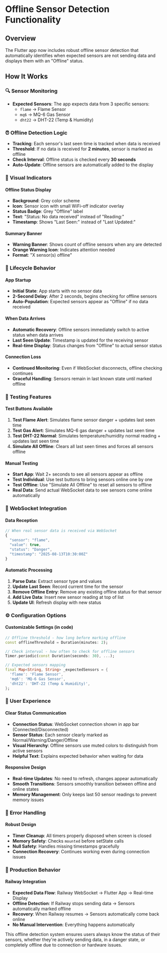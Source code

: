 # Offline Sensor Detection Functionality

## Overview
The Flutter app now includes robust offline sensor detection that automatically identifies when expected sensors are not sending data and displays them with an "Offline" status.

## How It Works

### 🔍 **Sensor Monitoring**
- **Expected Sensors**: The app expects data from 3 specific sensors:
  - `flame` → Flame Sensor
  - `mq6` → MQ-6 Gas Sensor  
  - `dht22` → DHT-22 (Temp & Humidity)

### ⏰ **Offline Detection Logic**
- **Tracking**: Each sensor's last seen time is tracked when data is received
- **Threshold**: If no data is received for **2 minutes**, sensor is marked as offline
- **Check Interval**: Offline status is checked every **30 seconds**
- **Auto-Update**: Offline sensors are automatically added to the display

### 🎨 **Visual Indicators**

#### Offline Status Display
- **Background**: Grey color scheme
- **Icon**: Sensor icon with small WiFi-off indicator overlay
- **Status Badge**: Grey "Offline" label
- **Text**: "Status: No data received" instead of "Reading:"
- **Timestamp**: Shows "Last Seen:" instead of "Last Updated:"

#### Summary Banner
- **Warning Banner**: Shows count of offline sensors when any are detected
- **Orange Warning Icon**: Indicates attention needed
- **Format**: "X sensor(s) offline"

### 🔄 **Lifecycle Behavior**

#### App Startup
- **Initial State**: App starts with no sensor data
- **2-Second Delay**: After 2 seconds, begins checking for offline sensors
- **Auto-Population**: Expected sensors appear as "Offline" if no data received

#### When Data Arrives
- **Automatic Recovery**: Offline sensors immediately switch to active status when data arrives
- **Last Seen Update**: Timestamp is updated for the receiving sensor
- **Real-time Display**: Status changes from "Offline" to actual sensor status

#### Connection Loss
- **Continued Monitoring**: Even if WebSocket disconnects, offline checking continues
- **Graceful Handling**: Sensors remain in last known state until marked offline

### 🧪 **Testing Features**

#### Test Buttons Available
1. **Test Flame Alert**: Simulates flame sensor danger + updates last seen time
2. **Test Gas Alert**: Simulates MQ-6 gas danger + updates last seen time  
3. **Test DHT-22 Normal**: Simulates temperature/humidity normal reading + updates last seen time
4. **Simulate All Offline**: Clears all last seen times and forces all sensors offline

#### Manual Testing
- **Start App**: Wait 2+ seconds to see all sensors appear as offline
- **Test Individual**: Use test buttons to bring sensors online one by one
- **Test Offline**: Use "Simulate All Offline" to reset all sensors to offline
- **Real Data**: Send actual WebSocket data to see sensors come online automatically

### 📡 **WebSocket Integration**

#### Data Reception
```javascript
// When real sensor data is received via WebSocket
{
  "sensor": "flame",
  "value": true,
  "status": "Danger",
  "timestamp": "2025-08-13T10:30:00Z"
}
```

#### Automatic Processing
1. **Parse Data**: Extract sensor type and values
2. **Update Last Seen**: Record current time for the sensor
3. **Remove Offline Entry**: Remove any existing offline status for that sensor  
4. **Add Live Data**: Insert new sensor reading at top of list
5. **Update UI**: Refresh display with new status

### ⚙️ **Configuration Options**

#### Customizable Settings (in code)
```dart
// Offline threshold - how long before marking offline
const offlineThreshold = Duration(minutes: 2);

// Check interval - how often to check for offline sensors  
Timer.periodic(const Duration(seconds: 30), ...);

// Expected sensors mapping
final Map<String, String> _expectedSensors = {
  'flame': 'Flame Sensor',
  'mq6': 'MQ-6 Gas Sensor', 
  'dht22': 'DHT-22 (Temp & Humidity)',
};
```

### 🎯 **User Experience**

#### Clear Status Communication
- **Connection Status**: WebSocket connection shown in app bar (Connected/Disconnected)
- **Sensor Status**: Each sensor clearly marked as Normal/Warning/Danger/Offline
- **Visual Hierarchy**: Offline sensors use muted colors to distinguish from active sensors
- **Helpful Text**: Explains expected behavior when waiting for data

#### Responsive Design
- **Real-time Updates**: No need to refresh, changes appear automatically
- **Smooth Transitions**: Sensors smoothly transition between offline and online states
- **Memory Management**: Only keeps last 50 sensor readings to prevent memory issues

### 🔧 **Error Handling**

#### Robust Design
- **Timer Cleanup**: All timers properly disposed when screen is closed
- **Memory Safety**: Checks `mounted` before setState calls
- **Null Safety**: Handles missing timestamps gracefully
- **Connection Recovery**: Continues working even during connection issues

### 📱 **Production Behavior**

#### Railway Integration
- **Expected Data Flow**: Railway WebSocket → Flutter App → Real-time Display
- **Offline Detection**: If Railway stops sending data → Sensors automatically marked offline
- **Recovery**: When Railway resumes → Sensors automatically come back online
- **No Manual Intervention**: Everything happens automatically

This offline detection system ensures users always know the status of their sensors, whether they're actively sending data, in a danger state, or completely offline due to connection or hardware issues.
